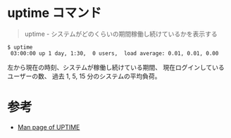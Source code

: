 # uptime コマンド

> uptime - システムがどのくらいの期間稼働し続けているかを表示する  

```
$ uptime
 03:00:00 up 1 day, 1:30,  0 users,  load average: 0.01, 0.01, 0.00
```

左から現在の時刻、システムが稼働し続けている期間、 現在ログインしているユーザーの数、 過去 1, 5, 15 分のシステムの平均負荷。

# 参考

- [Man page of UPTIME](https://linuxjm.osdn.jp/html/procps/man1/uptime.1.html)
